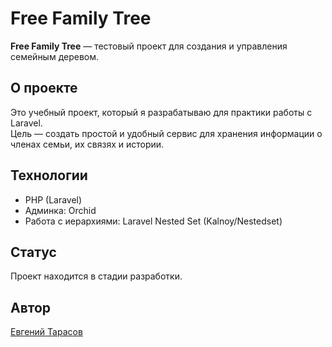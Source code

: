# Free Family Tree

**Free Family Tree** — тестовый проект для создания и управления семейным деревом.  

## О проекте

Это учебный проект, который я разрабатываю для практики работы с Laravel.  
Цель — создать простой и удобный сервис для хранения информации о членах семьи, их связях и истории.  

## Технологии

- PHP (Laravel)
- Админка: Orchid
- Работа с иерархиями: Laravel Nested Set (Kalnoy/Nestedset)

## Статус

Проект находится в стадии разработки.  

## Автор

[Евгений Тарасов](https://tee.su/)
